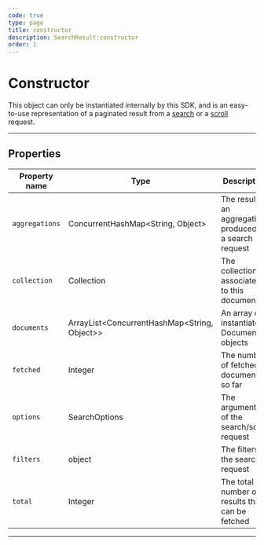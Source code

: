 ```yaml
---
code: true
type: page
title: constructor
description: SearchResult:constructor
order: 1
---
```


# Constructor

This object can only be instantiated internally by this SDK, and is an easy-to-use representation of a paginated result from a [search](/sdk/java/2/core-classes/collection/search) or a [scroll](/sdk/java/2/core-classes/collection/scroll) request.

---

## Properties

| Property name  | Type       | Description                                               | get/set |
| -------------- | ---------- | --------------------------------------------------------- | ------- |
| `aggregations` | ConcurrentHashMap<String, Object>     | The result of an aggregation produced by a search request | get     |
| `collection`   | Collection | The collection associated to this document                | get     |
| `documents`    | ArrayList<ConcurrentHashMap<String, Object>> | An array of instantiated Document objects                 | get     |
| `fetched`      | Integer     | The number of fetched documents so far                    | get/set |
| `options`      | SearchOptions     | The arguments of the search/scroll request                | get     |
| `filters`      | object     | The filters of the search request                         | get     |
| `total`        | Integer    | The total number of results that can be fetched           | get     |

---